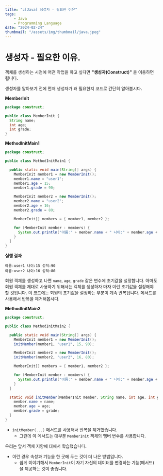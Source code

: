 ```yaml
---
title: "☕️[Java] 생성자 - 필요한 이유"
tags:
    - Java
    - Programming Language
date: "2024-02-24"
thumbnail: "/assets/img/thumbnail/java.jpeg"
---
```


# 생성자 - 필요한 이유.
객체를 생성하는 시점에 어떤 작업을 하고 싶다면 **"생성자(Construct)"** 을 이용하면 됩니다.

생성자를 알아보기 전에 먼저 생성자가 왜 필요한지 코드로 간단히 알아봅시다.

**MemberInit**
```java
package construct;

public class MemberInit {
  String name;
  int age;
  int grade;
}
```

**MethodInitMain1**
```java
package construct;

public class MethodInitMain1 {

  public static void main(String[] args) {
    MemberInit member1 = new MemberInit();
    member1.name = "user1";
    member1.age = 15;
    member1.grade = 90;

    MemberInit member2 = new MemberInit();
    member2.name = "user2";
    member2.age = 16;
    member2.grade = 80;

    MemberInit[] members = { member1, member2 };

    for (MemberInit member : members) {
      System.out.println("아름:" + member.name + " 나이:" + member.age + " 성적:" + member.grade);
    }
  }
}
```

**실행 결과**
```
아름:user1 나이:15 성적:90
아름:user2 나이:16 성적:80
```

회원 객체를 생성하고 나면 `name`, `age`, `grade` 같은 변수에 초기값을 설정합니다.
아마도 회원 객체를 제대로 사용하기 위해서는 객체를 생성하자 마자 이런 초기값을 설정해야 할 것입니다.
이 코드에는 회원의 초기값을 설정하는 부분이 계속 반복됩니다.
메서드를 사용해서 반복을 제거해봅시다.

**MethodInitMain2**
```java
package construct;

public class MethodInitMain2 {

  public static void main(String[] args) {
    MemberInit member1 = new MemberInit();
    initMember(member1, "user1", 15, 90);

    MemberInit member2 = new MemberInit();
    initMember(member2, "user2", 16, 80);

    MemberInit[] members = { member1, member2 };

    for (MemberInit member : members) {
      System.out.println("아름:" + member.name + " 나이:" + member.age + " 성적:" + member.grade);
    }
  }

  static void initMember(MemberInit member, String name, int age, int grade) {
    member.name = name;
    member.age = age;
    member.grade = grade;
  }
}
```
* `initMember(...)` 메서드를 사용해서 반복을 제거했습니다.
    * 그런데 이 메서드는 대부분 `MemberInit` 객체의 멤버 변수를 사용합니다.

우리는 앞서 객체 지향에 대해서 학습했습니다.
* 이런 경우 속성과 기능을 한 곳에 두는 것이 더 나은 방법입니다.
    * 쉽게 이야기해서 `MemberInit`이 자기 자신의 데이터를 변경하는 기능(메서드)을 제공하는 것이 좋습니다.

